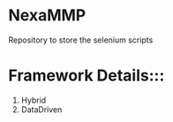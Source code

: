 # NexaMMP
Repository to store the selenium scripts
<h1>Framework Details:::</h1>
<ol>
  <li>Hybrid</li>
  <li>DataDriven</li>
</ol>
